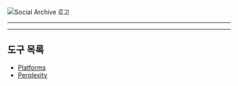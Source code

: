
<img src='https://sarc.kr/static/img/sa2.png' alt='Social Archive 로고' />

---


---


## 도구 목록
- [Platforms](#platforms)
- [Perplexity]()